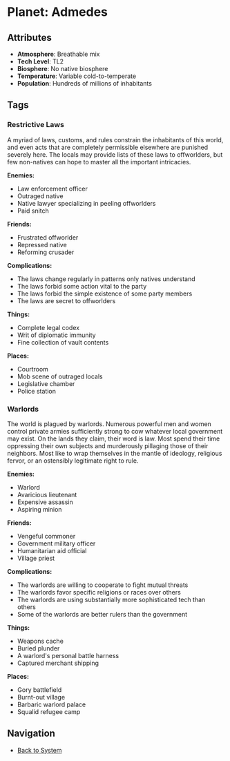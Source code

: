 # Planet: Admedes

## Attributes
- **Atmosphere**: Breathable mix
- **Tech Level**: TL2
- **Biosphere**: No native biosphere
- **Temperature**: Variable cold-to-temperate
- **Population**: Hundreds of millions of inhabitants

## Tags

### Restrictive Laws

A myriad of laws, customs, and rules constrain the inhabitants of this world, and even acts that are completely permissible elsewhere are punished severely here. The locals may provide lists of these laws to offworlders, but few non-natives can hope to master all the important intricacies.

**Enemies:**
- Law enforcement officer
- Outraged native
- Native lawyer specializing in peeling offworlders
- Paid snitch

**Friends:**
- Frustrated offworlder
- Repressed native
- Reforming crusader

**Complications:**
- The laws change regularly in patterns only natives understand
- The laws forbid some action vital to the party
- The laws forbid the simple existence of some party members
- The laws are secret to offworlders

**Things:**
- Complete legal codex
- Writ of diplomatic immunity
- Fine collection of vault contents

**Places:**
- Courtroom
- Mob scene of outraged locals
- Legislative chamber
- Police station

### Warlords

The world is plagued by warlords. Numerous powerful men and women control private armies sufficiently strong to cow whatever local government may exist. On the lands they claim, their word is law. Most spend their time oppressing their own subjects and murderously pillaging those of their neighbors. Most like to wrap themselves in the mantle of ideology, religious fervor, or an ostensibly legitimate right to rule.

**Enemies:**
- Warlord
- Avaricious lieutenant
- Expensive assassin
- Aspiring minion

**Friends:**
- Vengeful commoner
- Government military officer
- Humanitarian aid official
- Village priest

**Complications:**
- The warlords are willing to cooperate to fight mutual threats
- The warlords favor specific religions or races over others
- The warlords are using substantially more sophisticated tech than others
- Some of the warlords are better rulers than the government

**Things:**
- Weapons cache
- Buried plunder
- A warlord's personal battle harness
- Captured merchant shipping

**Places:**
- Gory battlefield
- Burnt-out village
- Barbaric warlord palace
- Squalid refugee camp

## Navigation
- [Back to System](../system.md)
